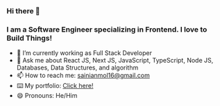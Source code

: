 ### Hi there 👋
### I am a Software Engineer specializing in Frontend. I love to Build Things!


- 🔭 I’m currently working as Full Stack Developer
- 💬 Ask me about React JS, Next JS, JavaScript, TypeScript, Node JS, Databases, Data Structures, and algorithm
- 📫 How to reach me: sainianmol16@gmail.com
- ⌨️ My portfolio: [Click here!](https://anmoldeep.vercel.app/)
- 😄 Pronouns: He/Him

